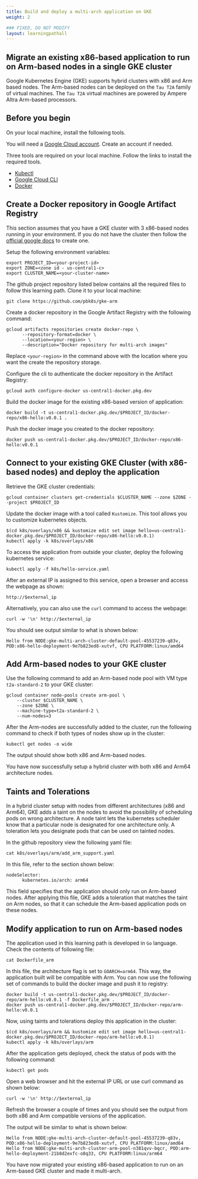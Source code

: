 ```yaml
---
title: Build and deploy a multi-arch application on GKE
weight: 2

### FIXED, DO NOT MODIFY
layout: learningpathall
---
```


## Migrate an existing x86-based application to run on Arm-based nodes in a single GKE cluster 

Google Kubernetes Engine (GKE) supports hybrid clusters with x86 and Arm based nodes. The Arm-based nodes can be deployed on the `Tau T2A` family of virtual machines. The `Tau T2A` virtual machines are powered by Ampere Altra Arm-based processors.

## Before you begin

On your local machine, install the following tools. 

You will need a [Google Cloud account](https://console.cloud.google.com/). Create an account if needed. 

Three tools are required on your local machine. Follow the links to install the required tools.

* [Kubectl](/install-guides/kubectl/)
* [Google Cloud CLI](/install-guides/gcloud)
* [Docker](/install-guides/docker)

## Create a Docker repository in Google Artifact Registry

This section assumes that you have a GKE cluster with 3 x86-based nodes running in your environment. If you do not have the cluster then follow the [official google docs](https://cloud.google.com/kubernetes-engine/docs/) to create one.

Setup the following environment variables:

```console
export PROJECT_ID=<your-project-id>
export ZONE=<zone id - us-central1-c>
export CLUSTER_NAME=<your-cluster-name>
```

The github project repository listed below contains all the required files to follow this learning path. Clone it to your local machine:

```console
git clone https://github.com/pbk8s/gke-arm
```

Create a docker repository in the Google Artifact Registry with the following command:

```console
gcloud artifacts repositories create docker-repo \
      --repository-format=docker \
      --location=<your-region> \
      --description="Docker repository for multi-arch images"
```
Replace `<your-region>` in the command above with the location where you want the create the repository storage.

Configure the cli to authenticate the docker repository in the Artifact Registry:

```console
gcloud auth configure-docker us-central1-docker.pkg.dev
```
Build the docker image for the existing x86-based version of application:

```console
docker build -t us-central1-docker.pkg.dev/$PROJECT_ID/docker-repo/x86-hello:v0.0.1 . 
```

Push the docker image you created to the docker repository:

```console
docker push us-central1-docker.pkg.dev/$PROJECT_ID/docker-repo/x86-hello:v0.0.1 
```
## Connect to your existing GKE Cluster (with x86-based nodes) and deploy the application

Retrieve the GKE cluster credentials:

```console
gcloud container clusters get-credentials $CLUSTER_NAME --zone $ZONE --project $PROJECT_ID
```
Update the docker image with a tool called `Kustomize`. This tool allows you to customize kubernetes objects.

```console
$(cd k8s/overlays/x86 && kustomize edit set image hello=us-central1-docker.pkg.dev/$PROJECT_ID/docker-repo/x86-hello:v0.0.1) 
kubectl apply -k k8s/overlays/x86
```
To access the application from outside your cluster, deploy the following kubernetes service:

```console
kubectl apply -f k8s/hello-service.yaml
```
After an external IP is assigned to this service, open a browser and access the webpage as shown:

```console
http://$external_ip
```
Alternatively, you can also use the `curl` command to access the webpage:
```console
curl -w '\n' http://$external_ip
```

You should see output similar to what is shown below:

```output
Hello from NODE:gke-multi-arch-cluster-default-pool-45537239-q83v, POD:x86-hello-deployment-9e7b823ed8-xutvf, CPU PLATFORM:linux/amd64
```

## Add Arm-based nodes to your GKE cluster

Use the following command to add an Arm-based node pool with VM type `t2a-standard-2` to your GKE cluster:

```console
gcloud container node-pools create arm-pool \
    --cluster $CLUSTER_NAME \
    --zone $ZONE \
    --machine-type=t2a-standard-2 \
    --num-nodes=3
```
After the Arm-nodes are successfully added to the cluster, run the following command to check if both types of nodes show up in the cluster:

```console
kubectl get nodes -o wide
```
The output should show both x86 and Arm-based nodes.

You have now successfully setup a hybrid cluster with both x86 and Arm64 architecture nodes.

## Taints and Tolerations

In a hybrid cluster setup with nodes from different architectures (x86 and Arm64), GKE adds a taint on the nodes to avoid the possibility of scheduling pods on wrong architecture. A node taint lets the kubernetes scheduler know that a particular node is designated for one architecture only. A toleration lets you designate pods that can be used on tainted nodes. 

In the github repository view the following yaml file:

```console
cat k8s/overlays/arm/add_arm_support.yaml
```
In this file, refer to the section shown below:

```console
nodeSelector:
      kubernetes.io/arch: arm64
```
This field specifies that the application should only run on Arm-based nodes. After applying this file, GKE adds a toleration that matches the taint on Arm nodes, so that it can schedule the Arm-based application pods on these nodes.

## Modify application to run on Arm-based nodes

The application used in this learning path is developed in `Go` language. Check the contents of following file:

```console
cat Dockerfile_arm
```
In this file, the architecture flag is set to `GOARCH=arm64`. This way, the application built will be compatible with Arm. You can now use the following set of commands to build the docker image and push it to registry:

```console
docker build -t us-central1-docker.pkg.dev/$PROJECT_ID/docker-repo/arm-hello:v0.0.1 -f Dockerfile_arm .
docker push us-central1-docker.pkg.dev/$PROJECT_ID/docker-repo/arm-hello:v0.0.1
```
Now, using taints and tolerations deploy this application in the cluster:

```console
$(cd k8s/overlays/arm && kustomize edit set image hello=us-central1-docker.pkg.dev/$PROJECT_ID/docker-repo/arm-hello:v0.0.1) 
kubectl apply -k k8s/overlays/arm
```
After the application gets deployed, check the status of pods with the following command:

```console
kubectl get pods
```
Open a web browser and hit the external IP URL or use curl command as shown below:

```console
curl -w '\n' http://$external_ip
```
Refresh the browser a couple of times and you should see the output from both x86 and Arm compatible versions of the application. 

The output will be similar to what is shown below:

```output
Hello from NODE:gke-multi-arch-cluster-default-pool-45537239-q83v, POD:x86-hello-deployment-9e7b823ed8-xutvf, CPU PLATFORM:linux/amd64
Hello from NODE:gke-multi-arch-cluster-arm-pool-n381qvv-bqcr, POD:arm-hello-deployment-21b8d2exfc-o8q33, CPU PLATFORM:linux/arm64
```
You have now migrated your existing x86-based application to run on an Arm-based GKE cluster and made it multi-arch.
